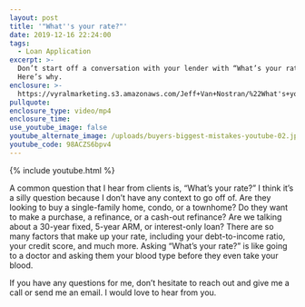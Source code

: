 ```yaml
---
layout: post
title: '"What''s your rate?"'
date: 2019-12-16 22:24:00
tags:
  - Loan Application
excerpt: >-
  Don’t start off a conversation with your lender with “What’s your rate?”
  Here’s why.
enclosure: >-
  https://vyralmarketing.s3.amazonaws.com/Jeff+Van+Nostran/%22What's+your+rate%3F%22.mp4
pullquote:
enclosure_type: video/mp4
enclosure_time:
use_youtube_image: false
youtube_alternate_image: /uploads/buyers-biggest-mistakes-youtube-02.jpg
youtube_code: 98ACZS6bpv4
---
```


{% include youtube.html %}

A common question that I hear from clients is, “What’s your rate?” I think it’s a silly question because I don’t have any context to go off of. Are they looking to buy a single-family home, condo, or a townhome? Do they want to make a purchase, a refinance, or a cash-out refinance? Are we talking about a 30-year fixed, 5-year ARM, or interest-only loan? There are so many factors that make up your rate, including your debt-to-income ratio, your credit score, and much more. Asking “What’s your rate?” is like going to a doctor and asking them your blood type before they even take your blood.

If you have any questions for me, don’t hesitate to reach out and give me a call or send me an email. I would love to hear from you.